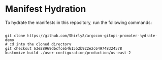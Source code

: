
# Manifest Hydration

To hydrate the manifests in this repository, run the following commands:

```shell

git clone https://github.com/Shirly8/argocon-gitops-promoter-hydrate-demo
# cd into the cloned directory
git checkout 63e28969dbcfceb4615b2b922e2c649748324578
kustomize build ./user-configuration/production/us-east-2
```